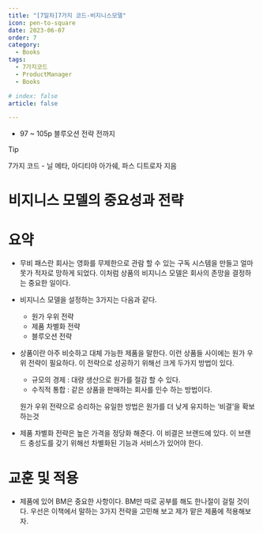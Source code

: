 ```yaml
---
title: "[7일차]7가지 코드-비지니스모델"
icon: pen-to-square
date: 2023-06-07
order: 7
category:
  - Books
tags:
  - 7가지코드
  - ProductManager
  - Books

# index: false
article: false

---
```

- 97 ~ 105p 블루오션 전략 전까지

<!-- more -->
>[!tip]
>7가지 코드 - 닐 메타, 아디티야 아가쉐, 파스 디트로자 지음

# 비지니스 모델의 중요성과 전략

# 요약

- 무비 패스란 회사는 영화를 무제한으로 관람 할 수 있는 구독 시스템을 만들고 얼마 못가 적자로 망하게 되었다. 이처럼 상품의 비지니스 모델은 회사의 존망을 결정하는 중요한 일이다.
- 비지니스 모델을 설정하는 3가지는 다음과 같다.
    - 원가 우위 전략
    - 제품 차별화 전략
    - 블루오션 전략
- 상품이란 아주 비슷하고 대체 가능한 제품을 말한다. 
이런 상품들 사이에는 원가 우위 전략이 필요하다. 이 전략으로 성공하기 위해선 크게 두가지 방법이 있다.
    - 규모의 경제 : 대량 생산으로 원가를 절감 할 수 있다.
    - 수직적 통합 : 같은 상품을 판매하는 회사를 인수 하는 방법이다.
    
    원가 우위 전략으로 승리하는 유일한 방법은 원가를 더 낮게 유지하는 ‘비결’을 확보하는것
    
- 제품 차별화 전략은 높은 가격을 정당화 해준다. 이 비결은 브랜드에 있다. 이 브랜드 충성도를 갖기 위해선 차별화된 기능과 서비스가 있어야 한다.

# 교훈 및 적용

- 제품에 있어 BM은 중요한 사항이다. BM만 따로 공부를 해도 한나절이 걸릴 것이다. 
우선은 이책에서 말하는 3가지 전략을 고민해 보고 제가 맡은 제품에 적용해보자.